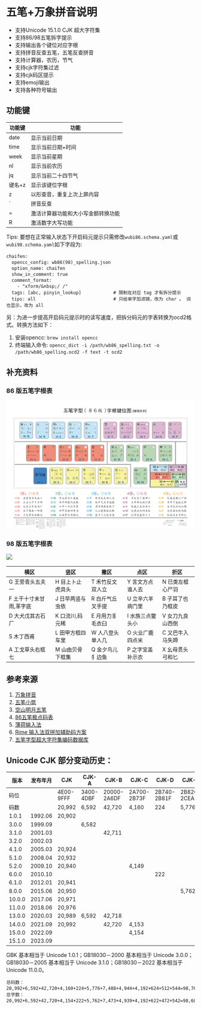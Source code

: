 # 五笔+万象拼音说明
* 支持Unicode 15.1.0 CJK 超大字符集
* 支持86/98五笔拆字提示
* 支持输出各个键位对应字根
* 支持拼音反查五笔，五笔反查拼音
* 支持计算器，农历，节气
* 支持cjk字符集过滤
* 支持cjk码区提示
* 支持emoji输出
* 支持各种符号输出

## 功能键
|功能键|功能|
| ----- | ---- |
|date|显示当前日期|
|time|显示当前日期+时间|
|week|显示当前星期|
|nl|显示当前农历|
|jq|显示当前二十四节气|
|键名+z|显示该键位字根|
|z|以形查音，重复上次上屏内容|
|`|拼音反查|
|=|激活计算器功能和大小写金额转换功能|
|R|激活数字大写功能|

Tips: 要想在正常输入状态下开启码元提示只需修改`wubi86.schema.yaml`或`wubi98.schema.yaml`如下字段为:
```  
chaifen:
  opencc_config: wb86(98)_spelling.json
  option_name: chaifen
  show_in_comment: true 
  comment_format:     
    - "xform/&nbsp;/ /"
  tags: [abc, pinyin_lookup]            # 限制在对应 tag 才有拆分提示
  tips: all                             # 只给单字加滤镜，改为 char 。 词也显示，改为 all
```

另：为进一步提高开启码元提示时的读写速度，把拆分码元的字表转换为ocd2格式。转换方法如下：
1. 安装opencc: ```brew install opencc```
2. 终端输入命令: ```opencc_dict -i /path/wb86_spelling.txt -o /path/wb86_spelling.ocd2 -f text -t ocd2```


## 补充资料

### 86 版五笔字根表

![](./wubi86.jpg)

### 98 版五笔字根表

![](./98五笔码元-全图-青葱.jpg)
 
 |横区|竖区|撇区|点区|折区|
 |-------|-------|-------|-------|-------|
 |G 王旁青头五夫一|H 目上卜止虎具头|T 禾竹反文双人立|Y 言文方点谁人去|N 已类左框心尸羽|
 |F 土干十寸未甘雨,革字底|J 日早两竖与虫依|R 白斤气丘叉手提|U 立辛六羊病门里|B 子耳了也乃框皮|
 |D 大犬戊其古石厂|K 口流川,码元稀|E 月用力豸毛衣臼|I 水族三点鳖头小|V 女刀九良山西倒|
 |S 木丁西甫|L 田甲方框四车里|W 人八登头单人几|O 火业广鹿四点米|C 又巴牛入马失蹄|
 |A 工戈草头右框七|M 山由贝骨下框集|Q 金夕鸟儿犭边鱼|P 之字宝盖补示衣|X 幺母贯头弓和匕|

## 参考来源

1. [万象拼音](https://github.com/amzxyz/rime_wanxiang)
2. [五笔小筑](https://github.com/yanhuacuo/98wubi)
3. [空山明月五笔](https://github.com/mrshiqiqi/rime-wubi)
4. [86五笔极点码表](https://github.com/KyleBing/rime-wubi86-jidian)
5. [薄荷输入法](https://github.com/Mintimate/oh-my-rime)
6. [Rime 输入法双拼加辅助码方案](https://github.com/boomker/rime-fast-xhup)
7. [五笔字型超大字符集编码数据库](https://github.com/CNMan/UnicodeCJK-WuBi)

## Unicode CJK 部分变动历史：

|版本|发布年月|CJK|CJK-A|CJK-B|CJK-C|CJK-D|CJK-E|CJK-F|CJK-G|CJK-H|CJK-I|CJK-CI|CJK-CIS|
|-------|-------|-------|-------|-------|-------|-------|-------|-------|-------|-------|-------|-------|-------|
|码位||4E00-9FFF|3400-4DBF|20000-2A6DF|2A700-2B73F|2B740-2B81F|2B820-2CEAF|2CEB0-2EBEF|30000-3134F|31350-323AF|2EBF0-2EE5F|F900-FAFF|2F800-2FA1F|
|码数||20,992|6,592|42,720|4,160|224|5,776|7,488|4,944|4,192|624|512|544|
|1.0.1|1992.06|20,902||||||||||302||
|3.0.0|1999.09||6,582|||||||||||
|3.1.0|2001.03|||42,711|||||||||542|
|3.2.0|2002.03|||||||||||361||
|4.1.0|2005.03|20,924||||||||||467||
|5.1.0|2008.04|20,932||||||||||||
|5.2.0|2009.10|20,940|||4,149|||||||470||
|6.0.0|2010.10|||||222||||||||
|6.1.0|2012.01|20,941||||||||||472||
|8.0.0|2015.06|20,950|||||5,762|||||||
|10.0.0|2017.06|20,971||||||7,473||||||
|11.0.0|2018.06|20,976||||||||||||
|13.0.0|2020.03|20,989|6,592|42,718|||||4,939|||||
|14.0.0|2021.09|20,992||42,720|4,153|||||||||
|15.0.0|2022.09||||4,154|||||4,192||||
|15.1.0|2023.09||||||||||622|||

GBK 基本相当于 Unicode 1.0.1；GB18030－2000 基本相当于 Unicode 3.0.0；GB18030－2005 基本相当于 Unicode 3.1.0；GB18030－2022 基本相当于 Unicode 11.0.0。

```
总码数：20,992+6,592+42,720+4,160+224+5,776+7,488+4,944+4,192+624+512+544=98,768
总字数：20,992+6,592+42,720+4,154+222+5,762+7,473+4,939+4,192+622+472+542=98,682
```
